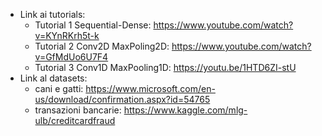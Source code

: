  - Link ai tutorials:
   * Tutorial 1 Sequential-Dense: https://www.youtube.com/watch?v=KYnRKrh5t-k
   * Tutorial 2 Conv2D MaxPoling2D: https://www.youtube.com/watch?v=GfMdUo6U7F4
   * Tutorial 3 Conv1D MaxPooling1D: https://youtu.be/1HTD6ZI-stU
- Link al datasets:
   * cani e gatti: https://www.microsoft.com/en-us/download/confirmation.aspx?id=54765
   * transazioni bancarie: https://www.kaggle.com/mlg-ulb/creditcardfraud
